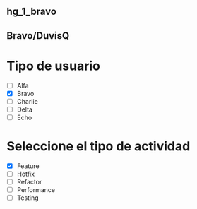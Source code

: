 ## hg_1_bravo

## Bravo/DuvisQ

# Tipo de usuario
- [ ] Alfa
- [x] Bravo 
- [ ] Charlie
- [ ] Delta
- [ ] Echo

# Seleccione el tipo de actividad
- [x] Feature
- [ ] Hotfix
- [ ] Refactor
- [ ] Performance
- [ ] Testing
